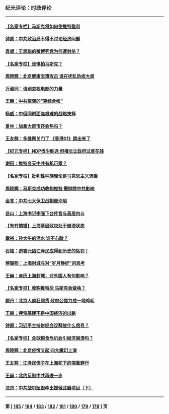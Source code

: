 ### 纪元评论：时政评论
---
#### [【名家专栏】马斯克将如何使推特盈利](../../pages/nsc1025/n13724094.md) 
#### [钟原：中共政治局不得不讨论经济问题](../../pages/nsc1025/n13723818.md) 
#### [袁斌：王思聪的微博究竟为何遭封杀？](../../pages/nsc1025/n13723814.md) 
#### [【名家专栏】谁惧怕马斯克？](../../pages/nsc1025/n13723351.md) 
#### [周晓辉：北京健康宝遭攻击 谁在扰乱防疫大局](../../pages/nsc1025/n13723338.md) 
#### [万淑同：请别忽视电影的力量](../../pages/nsc1025/n13723311.md) 
#### [王赫：中共荒谬的“算综合帐”](../../pages/nsc1025/n13723268.md) 
#### [杨威：中俄同时面临艰难的战略抉择](../../pages/nsc1025/n13722845.md) 
#### [夏林：加拿大房市还会热吗？](../../pages/nsc1025/n13722804.md) 
#### [王友群：多维网关门了 《香港01》跳出来了](../../pages/nsc1025/n13722730.md) 
#### [【纪元专栏】NDP很少胜选 但擅长让政府过度花钱](../../pages/nsc1025/n13722792.md) 
#### [谢田：推特变天中共有机可乘？](../../pages/nsc1025/n13722766.md) 
#### [【名家专栏】批判性种族理论是马克思主义流毒](../../pages/nsc1025/n13722517.md) 
#### [周晓辉：马斯克成功收购推特 需排除中共影响](../../pages/nsc1025/n13722696.md) 
#### [金言：中共七大保卫战相继沦陷](../../pages/nsc1025/n13722685.md) 
#### [岳山：上海书记李强下台传言与高层内斗](../../pages/nsc1025/n13722153.md) 
#### [【有冇搞错】上海基层政权处于崩溃状态](../../pages/nsc1025/n13722253.md) 
#### [章裕：孙大午的泪水 谁不心酸？](../../pages/nsc1025/n13722367.md) 
#### [石铭：迫害元凶江泽民应得到历史的惩罚！](../../pages/nsc1025/n13722322.md) 
#### [蒋璐熙：上海封城与对“岁月静好”的思考](../../pages/nsc1025/n13722275.md) 
#### [王赫：亲历上海封城，对外国人有何影响？](../../pages/nsc1025/n13722243.md) 
#### [【名家专栏】收购推特后 马斯克会做啥？](../../pages/nsc1025/n13721589.md) 
#### [颜丹：北京人疯狂囤货 政府公信力成一地鸡毛](../../pages/nsc1025/n13721938.md) 
#### [王赫：押宝基建不是中国经济的出路](../../pages/nsc1025/n13721532.md) 
#### [钟原：习近平主持财经会议释放什么信号？](../../pages/nsc1025/n13721336.md) 
#### [【名家专栏】全球粮食危机会引经济崩溃吗？](../../pages/nsc1025/n13721031.md) 
#### [周晓辉：北京疫情又起  四大魔幻上演](../../pages/nsc1025/n13721195.md) 
#### [王友群：江泽民侄子在上海犯下的深重罪行](../../pages/nsc1025/n13720477.md) 
#### [王赫：北约反制中共再进一步](../../pages/nsc1025/n13720643.md) 
#### [沈舟：中共战机坠毁牵出援俄武器项目（下）](../../pages/nsc1025/n13720613.md) 

---
#### 第 [ [185](./185.md) / [184](./184.md) / [183](./183.md) / [182](./182.md) / [181](./181.md) / [180](./180.md) / [179](./179.md) / [178](./178.md) ] 页
